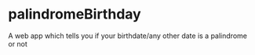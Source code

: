 # palindromeBirthday
A web app which tells you if your birthdate/any other date is a palindrome or not
